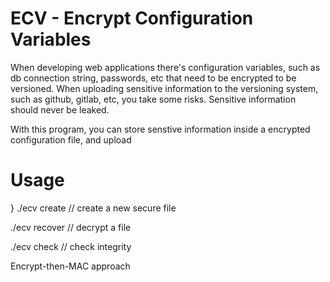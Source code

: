 # ECV - Encrypt Configuration Variables

When developing web applications there's configuration variables, such as db connection string, passwords, etc 
that need to be encrypted to be versioned. 
When uploading sensitive information to the versioning system, such as github, gitlab, etc, you take some risks.
Sensitive information should never be leaked.

With this program, you can store senstive information inside a encrypted configuration file, and upload


# Usage
}
./ecv create // create a new secure file

./ecv recover // decrypt a file

./ecv check  // check integrity


Encrypt-then-MAC approach

